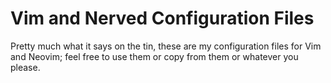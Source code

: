 Vim and Nerved Configuration Files
===

Pretty much what it says on the tin, these are my configuration files for Vim and Neovim; feel free to use them or copy from them or whatever you please.
